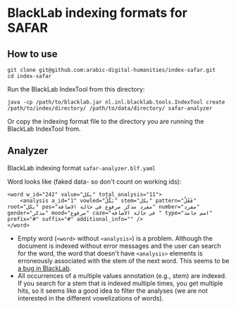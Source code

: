 # BlackLab indexing formats for SAFAR

## How to use

```
git clone git@github.com:arabic-digital-humanities/index-safar.git
cd index-safar
```

Run the BlackLab IndexTool from this directory:
```
java -cp /path/to/blacklab.jar nl.inl.blacklab.tools.IndexTool create /path/to/index/directory/ /path/to/data/directory/ safar-analyzer
```

Or copy the indexing format file to the directory you are running the BlackLab IndexTool from.

## Analyzer

BlackLab indexing format `safar-analyzer.blf.yaml`

Word looks like (faked data- so don't count on working ids):
```
<word w_id="242" value="بكل" total_analysis="11">
	<analysis a_id="1" vowled="بَكْلُ" stem="بكل" pattern="فَعْلُ" root="بكل" pos="مفرد مذكر مرفوع في حالة الاضافة" number="مفرد" gender="مذكر" mood="مرفوع" caze="في حالة الاضافة " type="اسم جامد" prefix="#" suffix="#" additional_info="" />
</word>
```

* Empty word (`<word>` without `<analysis>`) is a problem. Although the document is
indexed without error messages and the user can search for the word, the word
that doesn't have `<analysis>` elements is erroneously associated with the stem
of the next word. This seems to be [a bug in BlackLab](https://github.com/INL/BlackLab/issues/43).  
* All occurrences of a multiple values annotation (e.g., stem) are indexed. If
you search for a stem that is indexed multiple times, you get multiple hits,
so it seems like a good idea to filter the analyses (we are not interested in the
different vowelizations of words).
